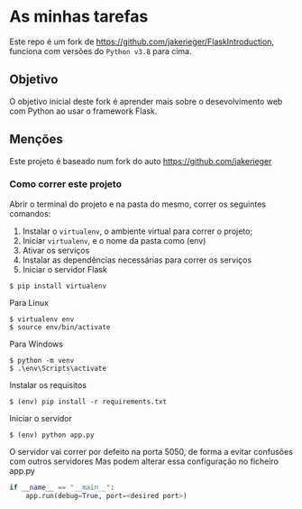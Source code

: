 # As minhas tarefas

Este repo é um fork de https://github.com/jakerieger/FlaskIntroduction, funciona com versões do `Python v3.8` para cima.

## Objetivo

O objetivo inicial deste fork é aprender mais sobre o desevolvimento web com Python ao usar o framework Flask.

## Menções

Este projeto é baseado num fork do auto https://github.com/jakerieger

### Como correr este projeto

Abrir o terminal do projeto e na pasta do mesmo, correr os seguintes comandos:
1) Instalar o `virtualenv`, o ambiente virtual para correr o projeto;
2) Iniciar `virtualenv`, e o nome da pasta como (env)
3) Ativar os serviços
4) Instalar as dependências necessárias para correr os serviços
5) Iniciar o servidor Flask
``` 
$ pip install virtualenv
```
Para Linux
```
$ virtualenv env
$ source env/bin/activate
```
Para Windows 
```
$ python -m venv
$ .\env\Scripts\activate
```

Instalar os requisitos
```
$ (env) pip install -r requirements.txt
```
Iniciar o servidor 
```
$ (env) python app.py
```
O servidor vai correr por defeito na porta 5050, de forma a evitar confusões com outros servidores
Mas podem alterar essa configuração no ficheiro app.py
```python
if __name__ == "__main__":
    app.run(debug=True, port=<desired port>)
```
